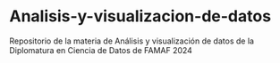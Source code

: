 # Analisis-y-visualizacion-de-datos
Repositorio de la materia de Análisis y visualización de datos de la Diplomatura en Ciencia de Datos de FAMAF 2024
